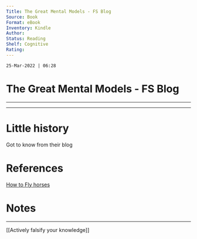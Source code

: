 ```yaml
---
Title: The Great Mental Models - FS Blog
Source: Book
Format: eBook
Inventory: Kindle
Author: 
Status: Reading
Shelf: Cognitive
Rating: 
---
```

`25-Mar-2022 | 06:28`

# The Great Mental Models - FS Blog
---



---

# Little history

Got to know from their blog

# References

[How to Fly horses](https://www.goodreads.com/book/show/20342540-how-to-fly-a-horse)


# Notes 
---
[[Actively falsify your knowledge]]

